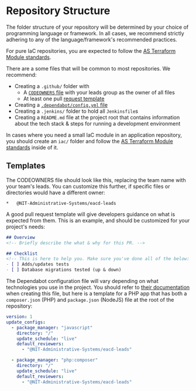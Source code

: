 # Repository Structure
The folder structure of your repository will be determined by your choice of programming language or framework. In all cases, we recommend strictly adhering to any of the language/framework's recommended practices.

For pure IaC repositories, you are expected to follow the [AS Terraform Module standards](../iac/as-tf-modules.md).

There are a some files that will be common to most repositories. We recommend:

- Creating a `.github/` folder with
    - A [`CODEOWNERS` file](https://help.github.com/en/github/creating-cloning-and-archiving-repositories/about-code-owners) with your leads group as the owner of all files
    - At least one pull [request template](https://help.github.com/en/github/building-a-strong-community/creating-a-pull-request-template-for-your-repository)
- Creating a [`.dependabot/config.yml` file](https://dependabot.com/docs/config-file/)
- Creating a `.jenkins/` folder to hold all `Jenkinsfile`s
- Creating a `README.md` file at the project root that contains information about the tech stack & steps for running a development environment

In cases where you need a small IaC module in an application repository, you should create an `iac/` folder and follow the [AS Terraform Module standards](../iac/as-tf-modules.md) inside of it.

## Templates
The CODEOWNERS file should look like this, replacing the team name with your team's leads. You can customize this further, if specific files or directories would have a different owner:

```
*   @NIT-Administrative-Systems/eacd-leads
```

A good pull request template will give developers guidance on what is expected from them. This is an example, and should be customized for your project's needs:

```md
## Overview
<!-- Briefly describe the what & why for this PR. -->

## Checklist
<!-- This is here to help you. Make sure you've done all of the below: -->
- [ ] Adds/updates tests
- [ ] Database migrations tested (up & down)
```

The Dependabot configuration file will vary depending on what technologies you use in the project. You should refer to [their documentation](https://dependabot.com/docs/config-file/) when creating this file, but here is a template for a PHP app that has both a `composer.json` (PHP) and `package.json` (NodeJS) file at the root of the repository:

```yaml
version: 1
update_configs:
  - package_manager: "javascript"
    directory: "/"
    update_schedule: "live"
    default_reviewers:
      - "@NIT-Administrative-Systems/eacd-leads"

  - package_manager: "php:composer"
    directory: "/"
    update_schedule: "live"
    default_reviewers:
      - "@NIT-Administrative-Systems/eacd-leads"
```